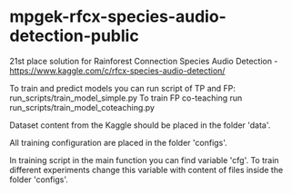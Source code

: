 # mpgek-rfcx-species-audio-detection-public
21st place solution for Rainforest Connection Species Audio Detection - https://www.kaggle.com/c/rfcx-species-audio-detection/

To train and predict models you can run script of TP and FP: run_scripts/train_model_simple.py
To train FP co-teaching run run_scripts/train_model_coteaching.py

Dataset content from the Kaggle should be placed in the folder 'data'.

All training configuration are placed in the folder 'configs'.

In training script in the main function you can find variable 'cfg'. To train different experiments change this variable with content of files inside the folder 'configs'.
